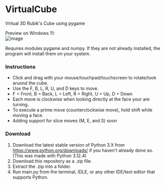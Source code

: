 # VirtualCube
Virtual 3D Rubik's Cube using pygame

Preview on Windows 11:  
![image](https://github.com/user-attachments/assets/8eb2a847-7a48-48b1-9dea-5e6f74b70cba)

Requires modules pygame and numpy. If they are not already installed, the program will install them on your system.


### Instructions  
* Click and drag with your mouse/touchpad/touchscreen to rotate/look aruond the cube.  
* Use the F, B, L, R, U, and D keys to move.
* F = Front, B = Back, L = Left, R = Right, U = Up, D = Down
* Each move is clockwise when looking directly at the face your are turning.
* To execute a prime move (counterclockwise move), hold shift while moving a face.
* Adding support for slice moves (M, E, and S) soon

### Download  
1. Download the latest stable version of Python 3.X from https://www.python.org/downloads/ if you haven't already done so. (This was made with Python 3.12.4)
2. Download this repository as a .zip file.
3. Extract the .zip into a folder.
4. Run main.py from the terminal, IDLE, or any other IDE/text editor that supports Python.
